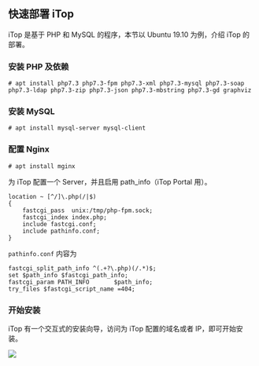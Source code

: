 ## 快速部署 iTop

iTop 是基于 PHP 和 MySQL 的程序，本节以 Ubuntu 19.10 为例，介绍 iTop 的部署。

### 安装 PHP 及依赖

```{.bash}
# apt install php7.3 php7.3-fpm php7.3-xml php7.3-mysql php7.3-soap php7.3-ldap php7.3-zip php7.3-json php7.3-mbstring php7.3-gd graphviz
```

### 安装 MySQL
```{.bash}
# apt install mysql-server mysql-client
```

### 配置 Nginx

```{.bash}
# apt install mginx
```

为 iTop 配置一个 Server，并且启用 path_info（iTop Portal 用）。

```{.bash}
location ~ [^/]\.php(/|$)
{
	fastcgi_pass  unix:/tmp/php-fpm.sock;
	fastcgi_index index.php;
	include fastcgi.conf;
	include pathinfo.conf;
}
```

`pathinfo.conf` 内容为

```{.bash}
fastcgi_split_path_info ^(.+?\.php)(/.*)$;
set $path_info $fastcgi_path_info;
fastcgi_param PATH_INFO       $path_info;
try_files $fastcgi_script_name =404;
```

### 开始安装
iTop 有一个交互式的安装向导，访问为 iTop 配置的域名或者 IP，即可开始安装。

![](images/itop.png)